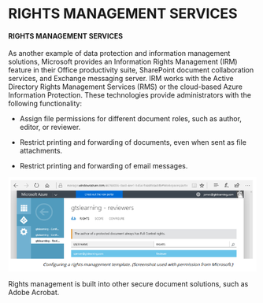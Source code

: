 # RIGHTS MANAGEMENT SERVICES

#### RIGHTS MANAGEMENT SERVICES

As another example of data protection and information management solutions, Microsoft provides an Information Rights Management (IRM) feature in their Office productivity suite, SharePoint document collaboration services, and Exchange messaging server. IRM works with the Active Directory Rights Management Services (RMS) or the cloud-based Azure Information Protection. These technologies provide administrators with the following functionality:

  
-   Assign file permissions for different document roles, such as author, editor, or reviewer.
  
-   Restrict printing and forwarding of documents, even when sent as file attachments.
  
-   Restrict printing and forwarding of email messages.
  

![](./img/right.png)

Rights management is built into other secure document solutions, such as Adobe Acrobat.